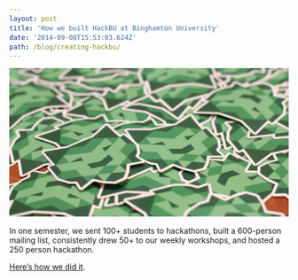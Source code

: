 ```yaml
---
layout: post
title: 'How we built HackBU at Binghamton University'
date: '2014-09-08T15:53:03.624Z'
path: /blog/creating-hackbu/
---
```


[![HackBU stickers](./hackbu-stickers.jpg)](https://medium.com/@danoc/how-we-built-hackbu-at-binghamton-university-9a637371a476)

In one semester, we sent 100+ students to hackathons, built a 600-person mailing list, consistently drew 50+ to our weekly workshops, and hosted a 250 person hackathon.

[Here’s how we did it](https://medium.com/@danoc/how-we-built-hackbu-at-binghamton-university-9a637371a476).
